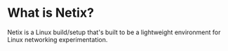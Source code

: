 # What is Netix?

Netix is a Linux build/setup that's built to be a lightweight environment for Linux networking experimentation.
